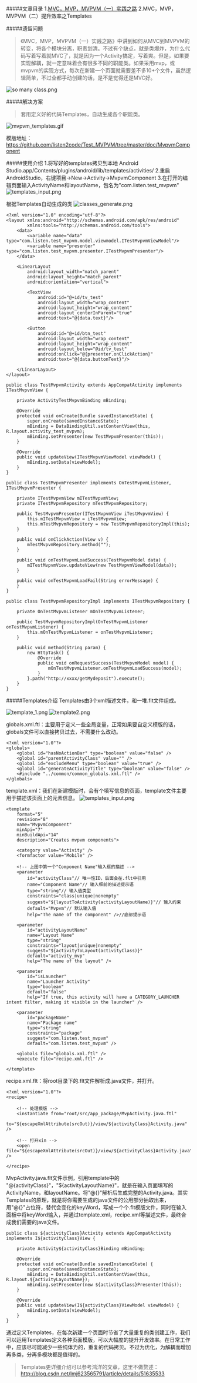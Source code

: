 #####文章目录
1.[MVC，MVP，MVPVM（一）实践之路](http://www.jianshu.com/p/8ea5868d11f1)
2.MVC，MVP，MVPVM（二）提升效率之Templates

#####遗留问题
>《MVC，MVP，MVPVM（一）实践之路》中讲到如何从MVC到MVPVM的转变，将各个模块分离，职责划清。不过有个缺点，就是类爆炸，为什么代码写着写着就MVC了，就是因为一个Activity搞定，写着爽。但是，如果要实现解耦，就一定意味着会有很多不同的职能类。如果采用mvp，或mvpvm的实现方式，每次在新建一个页面就需要差不多10+个文件，虽然逻辑简单，不过全都手动创建的话，是不是觉得还是MVC好。

![so many class.png](https://github.com/listen2code/article/blob/master/MVC，MVP，MVPVM（二）提升效率之Templates/screenshot/so%20many%20class.png?raw=true)

#####解决方案
>套用定义好的代码Templates，自动生成各个职能类。

![mvpvm_templates.gif](https://github.com/listen2code/article/blob/master/MVC，MVP，MVPVM（二）提升效率之Templates/gif/auto%20create%20classes.gif?raw=true)

模版地址：
https://github.com/listen2code/Test_MVPVM/tree/master/doc/MvpvmComponent

#####使用介绍
1.将写好的templates拷贝到本地
Android Studio.app/Contents/plugins/android/lib/templates/activities/
2.重启AndroidStudio，右键项目->New->Activity->MvpvmComponent
3.在打开的编辑页面输入ActivityName和layoutName，包名为"com.listen.test_mvpvm"
![templates_input.png](https://github.com/listen2code/article/blob/master/MVC，MVP，MVPVM（二）提升效率之Templates/screenshot/how%20to%20use-2.png?raw=true)

根据Templates自动生成的类
![classes_generate.png](https://github.com/listen2code/article/blob/master/MVC，MVP，MVPVM（二）提升效率之Templates/screenshot/classes_generate.png?raw=true)


```
<?xml version="1.0" encoding="utf-8"?>
<layout xmlns:android="http://schemas.android.com/apk/res/android"
        xmlns:tools="http://schemas.android.com/tools">
    <data>
        <variable name="data" type="com.listen.test_mvpvm.model.viewmodel.ITestMvpvmViewModel"/>
        <variable name="presenter" type="com.listen.test_mvpvm.presenter.ITestMvpvmPresenter"/>
    </data>

    <LinearLayout
        android:layout_width="match_parent"
        android:layout_height="match_parent"
        android:orientation="vertical">

        <TextView
            android:id="@+id/tv_test"
            android:layout_width="wrap_content"
            android:layout_height="wrap_content"
            android:layout_centerInParent="true"
            android:text="@{data.text}"/>

        <Button
            android:id="@+id/btn_test"
            android:layout_width="wrap_content"
            android:layout_height="wrap_content"
            android:layout_below="@id/tv_test"
            android:onClick="@{presenter.onClickAction}"
            android:text="@{data.buttonText}"/>

    </LinearLayout>
</layout>
```


```
public class TestMvpvmActivity extends AppCompatActivity implements ITestMvpvmView {

    private ActivityTestMvpvmBinding mBinding;

    @Override
    protected void onCreate(Bundle savedInstanceState) {
        super.onCreate(savedInstanceState);
        mBinding = DataBindingUtil.setContentView(this, R.layout.activity_test_mvpvm);
        mBinding.setPresenter(new TestMvpvmPresenter(this));
    }

    @Override
    public void updateView(ITestMvpvmViewModel viewModel) {
        mBinding.setData(viewModel);
    }
}
```


```
public class TestMvpvmPresenter implements OnTestMvpvmListener, ITestMvpvmPresenter {

    private ITestMvpvmView mITestMvpvmView;
    private ITestMvpvmRepository mTestMvpvmRepository;

    public TestMvpvmPresenter(ITestMvpvmView iTestMvpvmView) {
        this.mITestMvpvmView = iTestMvpvmView;
        this.mTestMvpvmRepository = new TestMvpvmRepositoryImpl(this);
    }

    public void onClickAction(View v) {
        mTestMvpvmRepository.method("");
    }

    public void onTestMvpvmLoadSuccess(TestMvpvmModel data) {
        mITestMvpvmView.updateView(new TestMvpvmViewModel(data));
    }

    public void onTestMvpvmLoadFail(String errorMessage) {
    }
}
```


```
public class TestMvpvmRepositoryImpl implements ITestMvpvmRepository {

    private OnTestMvpvmListener mOnTestMvpvmListener;

    public TestMvpvmRepositoryImpl(OnTestMvpvmListener onTestMvpvmListener) {
        this.mOnTestMvpvmListener = onTestMvpvmListener;
    }

    public void method(String param) {
        new HttpTask() {
            @Override
            public void onRequestSuccess(TestMvpvmModel model) {
                mOnTestMvpvmListener.onTestMvpvmLoadSuccess(model);
            }
        }.path("http://xxxx/getMydeposit").execute();
    }
}
```


#####Templates介绍
Templates由3个xml描述文件，和一堆.flt文件组成。

![template_1.png](https://github.com/listen2code/article/blob/master/MVC，MVP，MVPVM（二）提升效率之Templates/screenshot/template_1.png?raw=true)
![template2.png](https://github.com/listen2code/article/blob/master/MVC，MVP，MVPVM（二）提升效率之Templates/screenshot/template2.png?raw=true)


globals.xml.ftl：主要用于定义一些全局变量，正常如果要自定义模版的话，globals文件可以直接拷贝过去，不需要什么改动。

```
<?xml version="1.0"?>
<globals>
    <global id="hasNoActionBar" type="boolean" value="false" />
    <global id="parentActivityClass" value="" />
    <global id="excludeMenu" type="boolean" value="true" />
    <global id="generateActivityTitle" type="boolean" value="false" />
    <#include "../common/common_globals.xml.ftl" />
</globals>

```

template.xml：我们在新建模版时，会有个填写信息的页面，template文件主要用于描述该页面上的元素信息。
![templates_input.png](https://github.com/listen2code/article/blob/master/MVC，MVP，MVPVM（二）提升效率之Templates/screenshot/how%20to%20use-2.png?raw=true)

```
<template
    format="5"
    revision="8"
    name="MvpvmComponent"
    minApi="7"
    minBuildApi="14"
    description="Creates mvpvm components">

    <category value="Activity" />
    <formfactor value="Mobile" />

    <!-- 上图中第一个"Component Name"输入框的描述 -->
    <parameter
        id="activityClass"// 唯一性ID，后面会在.flt中引用
        name="Component Name"// 输入框前的描述提示语
        type="string"// 输入值类型
        constraints="class|unique|nonempty"
        suggest="${layoutToActivity(activityLayoutName)}"// 输入约束
        default="Mvpvm"// 默认输入值
        help="The name of the component" />//底部提示语

    <parameter
        id="activityLayoutName"
        name="Layout Name"
        type="string"
        constraints="layout|unique|nonempty"
        suggest="${activityToLayout(activityClass)}"
        default="activity_mvp"
        help="The name of the layout" />

    <parameter
        id="isLauncher"
        name="Launcher Activity"
        type="boolean"
        default="false"
        help="If true, this activity will have a CATEGORY_LAUNCHER intent filter, making it visible in the launcher" />
    
    <parameter
        id="packageName"
        name="Package name"
        type="string"
        constraints="package"
        suggest="com.listen.test_mvpvm"
        default="com.listen.test_mvpvm" />

    <globals file="globals.xml.ftl" />
    <execute file="recipe.xml.ftl" />

</template>
```

recipe.xml.flt：将root目录下的.flt文件解析成.java文件，并打开。

```
<?xml version="1.0"?>
<recipe>

    <!-- 处理模版 -->
    <instantiate from="root/src/app_package/MvpActivity.java.ftl"
        to="${escapeXmlAttribute(srcOut)}/view/${activityClass}Activity.java" />

    <!-- 打开xin -->
    <open file="${escapeXmlAttribute(srcOut)}/view/${activityClass}Activity.java" />

</recipe>
```

MvpActivity.java.flt文件示例，引用template中的
"@{activityClass}"，"${activityLayoutName}"，就是在输入页面填写的ActivityName，和layoutName。将"@{}"解析后生成完整的Activity.java。其实Templates的原理，就是将你需要生成的java文件的公用部分抽取出来，用"@{}"占位符，替代会变化的keyWord，写成一个个.flt模版文件，同时在输入面板中将keyWord输入，并通过template.xml，recipe.xml等描述文件，最终合成我们需要的java文件。

```
public class ${activityClass}Activity extends AppCompatActivity implements I${activityClass}View {

    private Activity${activityClass}Binding mBinding;

    @Override
    protected void onCreate(Bundle savedInstanceState) {
        super.onCreate(savedInstanceState);
        mBinding = DataBindingUtil.setContentView(this, R.layout.${activityLayoutName});
        mBinding.setPresenter(new ${activityClass}Presenter(this));
    }

    @Override
    public void updateView(I${activityClass}ViewModel viewModel) {
        mBinding.setData(viewModel);
    }
}
```

通过定义Templates，在每次新建一个页面时节省了大量重复的类创建工作，我们可以运用Templates定义各种页面模版，可以大幅度的提升开发效率。在日常工作中，应该尽可能减少一些纯体力的，重复的代码拷贝。不过为优化，为解耦而增加再多类，分再多模块都是值得的。

>Templates更详细介绍可以参考鸿洋的文章，这里不做赘述：http://blog.csdn.net/lmj623565791/article/details/51635533

